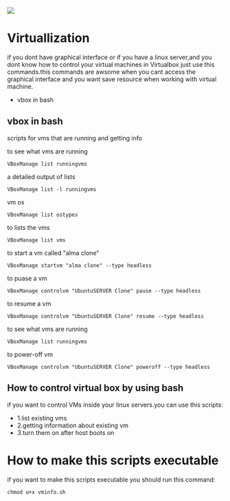 <img src="https://img.shields.io/badge/VirtualBox-21416b?style=for-the-badge&logo=VirtualBox&logoColor=white">

# Virtuallization
if you dont have graphical interface or if you have a linux server,and you dont know how to control your virtual machines in Virtualbox just use this commands.this commands are awsome when you cant access the graphical interface and you want save resource when working with virtual machine.

<ul>
<li>vbox in bash</li>
</ul>



## vbox in bash
scripts for vms that are running and getting info


<p>to see what vms are running</p>


    VBoxManage list runningvms



<p>a detailed output of lists</p>


    VBoxManage list -l runningvms



<p>vm os</p>


    VBoxManage list ostypes


<p>to lists the vms</p>

    VBoxManage list vms

<p>to start a vm called "alma clone"</p>

    VBoxManage startvm "alma clone" --type headless

<p>to puase a vm </p>

    VBoxManage controlvm "UbuntuSERVER Clone" pause --type headless

<p>to resume a vm</p>

    VBoxManage controlvm "UbuntuSERVER Clone" resume --type headless

<p>to see what vms are running</p>

    VBoxManage list runningvms

<p>to power-off vm</p>

    VBoxManage controlvm "UbuntuSERVER Clone" poweroff --type headless

## How to control virtual box by using bash
if you want to control VMs inside your linux servers.you can use this scripts:

<ul>
<li>1.list existing vms</li>
<li>2.getting information about existing vm</li>
<li>3.turn them on after host boots on</li>
</ul>

<h1>How to make this scripts executable</h1>
<p>if you want to make this scripts executable you should run this command:


    chmod u+x vminfo.sh


</p>
